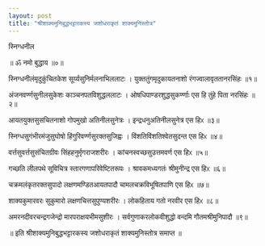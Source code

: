 ```yaml
---
layout: post
title: "श्रीशाक्यमुनिबुद्धभट्टारकस्य जशोधराकृतं शाक्यमुनिस्तोत्र"
---
```


स्निग्धनील

॥ ॐ नमो बुद्धाय ॥०॥

स्निग्धनीलंमृदुकुंचितकेश
सूर्य्यसुनिर्मलनाभिललाटः ।
युक्ततुंगमृदुकायतनाशो
रंगज्वालावृततानरसिंहः ॥१॥

अंजनवर्ण्णसुनीलसुकेशः
काञ्चनपतविशुद्धललाटः ।
ओषधिपाण्डरशुद्धसुकर्ण्णाः
एस हि तुंहे पिता नरसिंहः ॥२॥

आयतयुक्तसुसचितनाशो
गोपमुखो अतिनीलसुनेत्रः ।
इन्द्रधनुअतिनीलसुनेत्र
एस हिᳵ ॥३॥

स्निग्धसुगंभीरमंजुसुघोषो
हिंगुरिवर्ण्णसुरक्तसुजिह्वः ।
विंशतिविंशतिश्वेतसुदन्त
एस हिᳵ ॥४॥

वर्त्तसुवर्त्तसुसंचितग्रीवः
सिंहहनुर्मृगराजशरीरः ।
कांचनस्वच्छसुउत्तमवर्ण
एस हिᳵ ॥५॥

गच्छति लीलपथे सूविचित्र
स्तारगणापरिवेष्टितरूपः ।
श्रावकमध्यगतंः श्रीमुनीन्द्र
एस हिᳵ ॥६॥

चक्रमलंकृतरक्तसुपादो
लक्षणमण्डितआयतपादौ
चामलचक्रविभूषितपाणि
एस हिᳵ ॥७॥

शाक्यकुमारवरः सुकुमारो
लक्षणचित्तसुपुण्यशरीरः ।
लोकहिताय गतो नरवीर
एस हिᳵ ॥८॥

अमरनदीवरचन्द्रगजेन्द्रो
मारपराक्षयभीमसुशीरः ।
सर्वगुणाकरलोकवीशुद्धो
वन्दमि गौतमश्रीमुनिपादौ ॥९॥

॥ इति श्रीशाक्यमुनिबुद्धभट्टारकस्य जशोधराकृतं शाक्यमुनिस्तोत्र समाप्त ॥